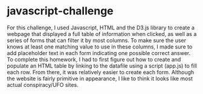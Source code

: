 # javascript-challenge
For this challenge, I used Javascript, HTML and the D3.js library to create a webpage that displayed a full table of information when clicked, as well as a series of forms that can filter it by most columns. To make sure the user knows at least one matching value to use in these columns, I made sure to add placeholder text in each form indicating one possible correct answer. To complete this homework, I had to first figure out how to create and populate an HTML table by linking to the datafile using a script (app.js) to fill each row. From there, it was relatively easier to create each form. Although the website is fairly primitive in appearance, I like to think it looks like most actual conspiracy/UFO sites.